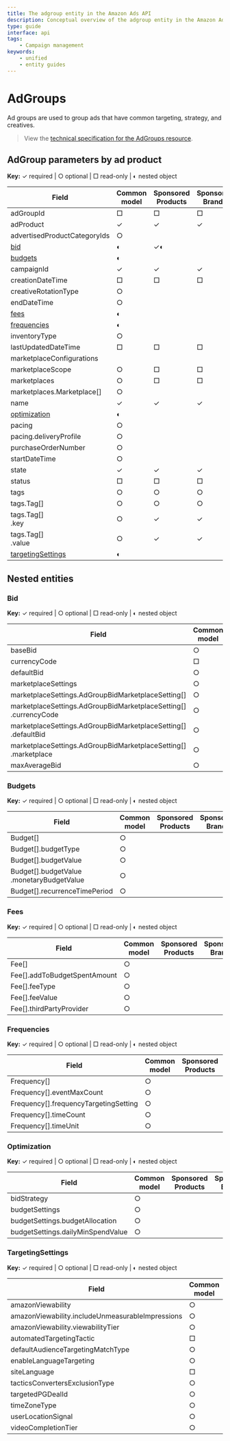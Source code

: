 ```yaml
---
title: The adgroup entity in the Amazon Ads API
description: Conceptual overview of the adgroup entity in the Amazon Ads API
type: guide
interface: api
tags:
    - Campaign management
keywords:
    - unified
    - entity guides
---
```


# AdGroups

Ad groups are used to group ads that have common targeting, strategy, and creatives.

>View the [technical specification for the AdGroups resource](amazon-ads/1-0/openapi#tag/AdGroups).

## AdGroup parameters by ad product

**Key:** ✓ required | ○ optional | □ read-only | ◐ nested object

| Field | Common model |Sponsored Products |Sponsored Brands |Amazon DSP |
| --- | --- | --- | --- | --- | 
| adGroupId                                                 	| □	| □	| □	| □	| 
| adProduct                                                 	| ✓	| ✓	| ✓	| ✓	| 
| advertisedProductCategoryIds                              	| ○	|  	|  	| ○	| 
| [bid](#bid)                                               	| ◐	| ✓◐	|  	| ✓◐	| 
| [budgets](#budgets)                                       	| ◐	|  	|  	| ◐	| 
| campaignId                                                	| ✓	| ✓	| ✓	| ✓	| 
| creationDateTime                                          	| □	| □	| □	| □	| 
| creativeRotationType                                      	| ○	|  	|  	| ✓	| 
| endDateTime                                               	| ○	|  	|  	| ✓	| 
| [fees](#fees)                                             	| ◐	|  	|  	| ◐	| 
| [frequencies](#frequencies)                               	| ◐	|  	|  	| ◐	| 
| inventoryType                                             	| ○	|  	|  	| ✓	| 
| lastUpdatedDateTime                                       	| □	| □	| □	| □	| 
| marketplaceConfigurations                                 	|  	|  	|  	|  	| 
| marketplaceScope                                          	| ○	| □	| □	|  	| 
| marketplaces                                              	| ○	| □	| □	|  	| 
| marketplaces.Marketplace[]                                	| ○	|  	|  	|  	| 
| name                                                      	| ✓	| ✓	| ✓	| ✓	| 
| [optimization](#optimization)                             	| ◐	|  	|  	| ✓◐	| 
| pacing                                                    	| ○	|  	|  	| ✓	| 
| pacing.deliveryProfile                                    	| ○	|  	|  	| ✓	| 
| purchaseOrderNumber                                       	| ○	|  	|  	| ○	| 
| startDateTime                                             	| ○	|  	|  	| ✓	| 
| state                                                     	| ✓	| ✓	| ✓	| ✓	| 
| status                                                    	| □	| □	| □	| □	| 
| tags                                                      	| ○	| ○	| ○	| ○	| 
| tags.Tag[]                                                	| ○	| ○	| ○	| ○	| 
| tags.Tag[]<br/>.key                                       	| ○	| ✓	| ✓	| ✓	| 
| tags.Tag[]<br/>.value                                     	| ○	| ✓	| ✓	| ✓	| 
| [targetingSettings](#targetingSettings)                   	| ◐	|  	|  	| ✓◐	| 


## Nested entities

### Bid

**Key:** ✓ required | ○ optional | □ read-only | ◐ nested object

| Field | Common model |Sponsored Products |Sponsored Brands |Amazon DSP |
| --- | --- | --- | --- | --- | 
| baseBid                                                                                      	| ○	|  	|  	| ✓	| 
| currencyCode                                                                                 	| □	| □	|  	| □	| 
| defaultBid                                                                                   	| ○	| ✓	|  	|  	| 
| marketplaceSettings                                                                          	| ○	|  	|  	|  	| 
| marketplaceSettings.AdGroupBidMarketplaceSetting[]                                           	| ○	|  	|  	|  	| 
| marketplaceSettings.AdGroupBidMarketplaceSetting[]<br/>.currencyCode                         	| ○	|  	|  	|  	| 
| marketplaceSettings.AdGroupBidMarketplaceSetting[]<br/>.defaultBid                           	| ○	|  	|  	|  	| 
| marketplaceSettings.AdGroupBidMarketplaceSetting[]<br/>.marketplace                          	| ○	|  	|  	|  	| 
| maxAverageBid                                                                                	| ○	|  	|  	| ○	| 


### Budgets

**Key:** ✓ required | ○ optional | □ read-only | ◐ nested object

| Field | Common model |Sponsored Products |Sponsored Brands |Amazon DSP |
| --- | --- | --- | --- | --- | 
| Budget[]                                                              	| ○	|  	|  	| ○	| 
| Budget[].budgetType                                                   	| ○	|  	|  	| ✓	| 
| Budget[].budgetValue                                                  	| ○	|  	|  	| ✓	| 
| Budget[].budgetValue<br/>.monetaryBudgetValue                         	| ○	|  	|  	| ✓	| 
| Budget[].recurrenceTimePeriod                                         	| ○	|  	|  	| ✓	| 


### Fees

**Key:** ✓ required | ○ optional | □ read-only | ◐ nested object

| Field | Common model |Sponsored Products |Sponsored Brands |Amazon DSP |
| --- | --- | --- | --- | --- | 
| Fee[]                                                     	| ○	|  	|  	| ○	| 
| Fee[].addToBudgetSpentAmount                              	| ○	|  	|  	| ✓	| 
| Fee[].feeType                                             	| ○	|  	|  	| ✓	| 
| Fee[].feeValue                                            	| ○	|  	|  	| ✓	| 
| Fee[].thirdPartyProvider                                  	| ○	|  	|  	| ✓	| 


### Frequencies

**Key:** ✓ required | ○ optional | □ read-only | ◐ nested object

| Field | Common model |Sponsored Products |Sponsored Brands |Amazon DSP |
| --- | --- | --- | --- | --- | 
| Frequency[]                                                        	| ○	|  	|  	| ○	| 
| Frequency[].eventMaxCount                                          	| ○	|  	|  	| ✓	| 
| Frequency[].frequencyTargetingSetting                              	| ○	|  	|  	| ✓	| 
| Frequency[].timeCount                                              	| ○	|  	|  	| ✓	| 
| Frequency[].timeUnit                                               	| ○	|  	|  	| ✓	| 


### Optimization

**Key:** ✓ required | ○ optional | □ read-only | ◐ nested object

| Field | Common model |Sponsored Products |Sponsored Brands |Amazon DSP |
| --- | --- | --- | --- | --- | 
| bidStrategy                                                    	| ○	|  	|  	| ✓	| 
| budgetSettings                                                 	| ○	|  	|  	| ○	| 
| budgetSettings.budgetAllocation                                	| ○	|  	|  	| ○	| 
| budgetSettings.dailyMinSpendValue                              	| ○	|  	|  	| ○	| 


### TargetingSettings

**Key:** ✓ required | ○ optional | □ read-only | ◐ nested object

| Field | Common model |Sponsored Products |Sponsored Brands |Amazon DSP |
| --- | --- | --- | --- | --- | 
| amazonViewability                                                             	| ○	|  	|  	| ✓	| 
| amazonViewability.includeUnmeasurableImpressions                              	| ○	|  	|  	| ✓	| 
| amazonViewability.viewabilityTier                                             	| ○	|  	|  	| ✓	| 
| automatedTargetingTactic                                                      	| □	|  	|  	| □	| 
| defaultAudienceTargetingMatchType                                             	| ○	|  	|  	| ○	| 
| enableLanguageTargeting                                                       	| ○	|  	|  	| ○	| 
| siteLanguage                                                                  	| □	|  	|  	| □	| 
| tacticsConvertersExclusionType                                                	| ○	|  	|  	| ○	| 
| targetedPGDealId                                                              	| ○	|  	|  	| ○	| 
| timeZoneType                                                                  	| ○	|  	|  	| ✓	| 
| userLocationSignal                                                            	| ○	|  	|  	| ✓	| 
| videoCompletionTier                                                           	| ○	|  	|  	| ○	| 


